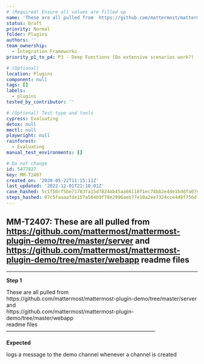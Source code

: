 ```yaml
---
# (Required) Ensure all values are filled up
name: 'These are all pulled from  https://github.com/mattermost/mattermost-plugin-demo/tree/master/server and https://github.com/mattermost/mattermost-plugin-demo/tree/master/webapp readme files'
status: Draft
priority: Normal
folder: Plugins
authors: ''
team_ownership:
  - Integration Frameworks
priority_p1_to_p4: P3 - Deep Functions (Do extensive scenarios work?)

# (Optional)
location: Plugins
component: null
tags: []
labels:
  - plugins
tested_by_contributor: ''

# (Optional) Test type and tools
cypress: Evaluating
detox: null
mmctl: null
playwright: null
rainforest:
  - Evaluating
manual_test_environments: []

# Do not change
id: 5477827
key: MM-T2407
created_on: '2020-05-22T11:15:11Z'
last_updated: '2022-12-01T21:10:01Z'
case_hashed: 5c1f50cf5be71783fa15d7824ab45aa66118f1ec78bb2e4de1bddfa07d73ef3838bdfb59ad2b2cf77ba78b5e823e835d
steps_hashed: 07c5faaaafde157a564b9f78e2996aeb77e10a2ee7324cce4d8f756df7d3d61c8a38f26d525f71cbfed69fc40ebb0872
---
```


<!-- (Auto-generated) Based on frontmatter's "key" and "name" -->

## MM-T2407: These are all pulled from https://github.com/mattermost/mattermost-plugin-demo/tree/master/server and https://github.com/mattermost/mattermost-plugin-demo/tree/master/webapp readme files

---

**Step 1**

These are all pulled from\
https\://github.com/mattermost/mattermost-plugin-demo/tree/master/server\
and\
https\://github.com/mattermost/mattermost-plugin-demo/tree/master/webapp\
readme files\
————————————————————————————

**Expected**

logs a message to the demo channel whenever a channel is created
